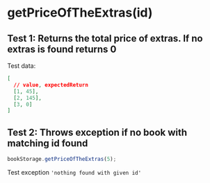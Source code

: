 # **getPriceOfTheExtras(id)**

## Test 1: Returns the total price of extras. If no extras is found returns 0

Test data:

```json
[
  // value, expectedReturn
  [1, 45],
  [2, 145],
  [3, 0]
]
```

## Test 2: Throws exception if no book with matching id found

```js
bookStorage.getPriceOfTheExtras(5);
```

Test exception `'nothing found with given id'`
